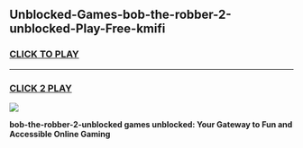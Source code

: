 
## Unblocked-Games-bob-the-robber-2-unblocked-Play-Free-kmifi
<h3>
<a href="https://premium76.site?title=bob-the-robber-2-unblocked&ref=20M">CLICK TO PLAY</a></h3>
<hr>

<h3>
<a href="https://premium76.site?title=bob-the-robber-2-unblocked&ref=20M">CLICK 2 PLAY</a>
  
</h3>

<a href="https://premium76.site?title=bob-the-robber-2-unblocked&ref=19M"><img src="https://clearcache.store/games.png"></a>


**bob-the-robber-2-unblocked games unblocked: Your Gateway to Fun and Accessible Online Gaming**
